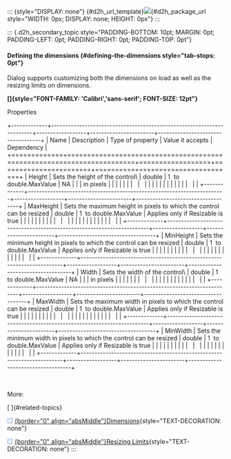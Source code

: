 ::: {style="DISPLAY: none"}
[](ms-xhelp:///?Id=d2h_url_template){#d2h_url_template}![](!package_url!){#d2h_package_url style="WIDTH: 0px; DISPLAY: none; HEIGHT: 0px"}
:::

::: {.d2h_secondary_topic style="PADDING-BOTTOM: 10pt; MARGIN: 0pt; PADDING-LEFT: 0pt; PADDING-RIGHT: 0pt; PADDING-TOP: 0pt"}
#### Defining the dimensions {#defining-the-dimensions style="tab-stops: 0pt"}

Dialog supports customizing both the dimensions on load as well as the resizing limits on dimensions.

**[]{style="FONT-FAMILY: 'Calibri','sans-serif'; FONT-SIZE: 12pt"}** 

Properties

+-------------+-----------------------------------------------------------------------+------------------+-----------------------+-----------------------------------+
| Name        | Description                                                           | Type of property | Value it accepts      | Dependency                        |
+=============+=======================================================================+==================+=======================+===================================+
| Height      | Sets the height of the control\                                       | double           | 1  to double.MaxValue | NA                                |
|             | in pixels                                                             |                  |                       |                                   |
|             |                                                                       |                  |                       |                                   |
|             |                                                                       |                  |                       |                                   |
|             |                                                                       |                  |                       |                                   |
+-------------+-----------------------------------------------------------------------+------------------+-----------------------+-----------------------------------+
| MaxHeight   | Sets the maximum height in pixels to which the control can be resized | double           | 1  to double.MaxValue | Applies only if Resizable is true |
|             |                                                                       |                  |                       |                                   |
|             |                                                                       |                  |                       |                                   |
|             |                                                                       |                  |                       |                                   |
|             |                                                                       |                  |                       |                                   |
+-------------+-----------------------------------------------------------------------+------------------+-----------------------+-----------------------------------+
| MinHeight   | Sets the minimum height in pixels to which the control can be resized | double           | 1  to double.MaxValue | Applies only if Resizable is true |
|             |                                                                       |                  |                       |                                   |
|             |                                                                       |                  |                       |                                   |
|             |                                                                       |                  |                       |                                   |
|             |                                                                       |                  |                       |                                   |
+-------------+-----------------------------------------------------------------------+------------------+-----------------------+-----------------------------------+
| Width       | Sets the width of the control\                                        | double           | 1  to double.MaxValue | NA                                |
|             | in pixels                                                             |                  |                       |                                   |
|             |                                                                       |                  |                       |                                   |
|             |                                                                       |                  |                       |                                   |
|             |                                                                       |                  |                       |                                   |
+-------------+-----------------------------------------------------------------------+------------------+-----------------------+-----------------------------------+
| MaxWidth    | Sets the maximum width in pixels to which the control can be resized  | double           | 1  to double.MaxValue | Applies only if Resizable is true |
|             |                                                                       |                  |                       |                                   |
|             |                                                                       |                  |                       |                                   |
|             |                                                                       |                  |                       |                                   |
|             |                                                                       |                  |                       |                                   |
+-------------+-----------------------------------------------------------------------+------------------+-----------------------+-----------------------------------+
| MinWidth    | Sets the minimum width in pixels to which the control can be resized  | double           | 1  to double.MaxValue | Applies only if Resizable is true |
|             |                                                                       |                  |                       |                                   |
|             |                                                                       |                  |                       |                                   |
|             |                                                                       |                  |                       |                                   |
|             |                                                                       |                  |                       |                                   |
+-------------+-----------------------------------------------------------------------+------------------+-----------------------+-----------------------------------+

 

More:

[ ]{#related-topics}

[![](button.gif){border="0" align="absMiddle"}Dimensions](ms-xhelp:///?Id=202f7592-4294-4ac1-87ec-b03ce6705c37){style="TEXT-DECORATION: none"}

[![](button.gif){border="0" align="absMiddle"}Resizing Limits](ms-xhelp:///?Id=ee012f4f-f01c-4aa2-b1ed-6abc15a72a36){style="TEXT-DECORATION: none"}
:::
